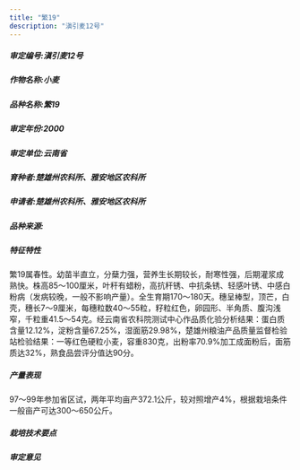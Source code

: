 ```yaml
---
title: "繁19"
description: "滇引麦12号"
---
```

##### 审定编号:滇引麦12号

##### 作物名称:小麦

##### 品种名称:繁19

##### 审定年份:2000

##### 审定单位:云南省

##### 育种者:楚雄州农科所、雅安地区农科所

##### 申请者:楚雄州农科所、雅安地区农科所

##### 品种来源:

##### 特征特性
繁19属春性。幼苗半直立，分蘖力强，营养生长期较长，耐寒性强，后期灌浆成熟快。株高85～100厘米，叶秆有蜡粉，高抗秆锈、中抗条锈、轻感叶锈、中感白粉病（发病较晚，一般不影响产量）。全生育期170～180天。穗呈棒型，顶芒，白壳，穗长7～9厘米，每穗粒数40～55粒，籽粒红色，卵园形、半角质、腹沟浅窄，千粒重41.5～54克。经云南省农科院测试中心作品质化验分析结果：蛋白质含量12.12%，淀粉含量67.25%，湿面筋29.98%，楚雄州粮油产品质量监督检验站检验结果：一等红色硬粒小麦，容重830克，出粉率70.9%加工成面粉后，面筋质达32%，熟食品尝评分值达90分。

##### 产量表现
97～99年参加省区试，两年平均亩产372.1公斤，较对照增产4%，根据栽培条件一般亩产可达300～650公斤。

##### 栽培技术要点


##### 审定意见

